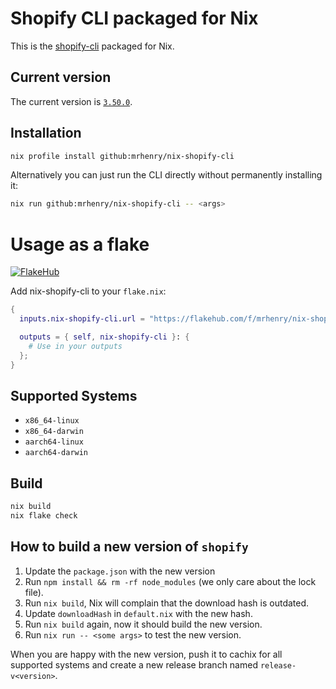 # Shopify CLI packaged for Nix

This is the [shopify-cli](https://github.com/Shopify/cli) packaged for Nix.

## Current version

The current version is [`3.50.0`](https://github.com/Shopify/cli/releases/tag/3.50.0).

## Installation

```sh
nix profile install github:mrhenry/nix-shopify-cli
```

Alternatively you can just run the CLI directly without permanently installing it:

```sh
nix run github:mrhenry/nix-shopify-cli -- <args>
```

# Usage as a flake

[![FlakeHub](https://img.shields.io/endpoint?url=https://flakehub.com/f/mrhenry/nix-shopify-cli/badge)](https://flakehub.com/flake/mrhenry/nix-shopify-cli)

Add nix-shopify-cli to your `flake.nix`:

```nix
{
  inputs.nix-shopify-cli.url = "https://flakehub.com/f/mrhenry/nix-shopify-cli/*.tar.gz";

  outputs = { self, nix-shopify-cli }: {
    # Use in your outputs
  };
}

```


## Supported Systems

- `x86_64-linux`
- `x86_64-darwin`
- `aarch64-linux`
- `aarch64-darwin`

## Build

```sh
nix build
nix flake check
```

## How to build a new version of `shopify`

1. Update the `package.json` with the new version
2. Run `npm install && rm -rf node_modules` (we only care about the lock file).
3. Run `nix build`, Nix will complain that the download hash is outdated.
4. Update `downloadHash` in `default.nix` with the new hash.
5. Run `nix build` again, now it should build the new version.
6. Run `nix run -- <some args>` to test the new version.

When you are happy with the new version, push it to cachix for all supported systems and
create a new release branch named `release-v<version>`.
